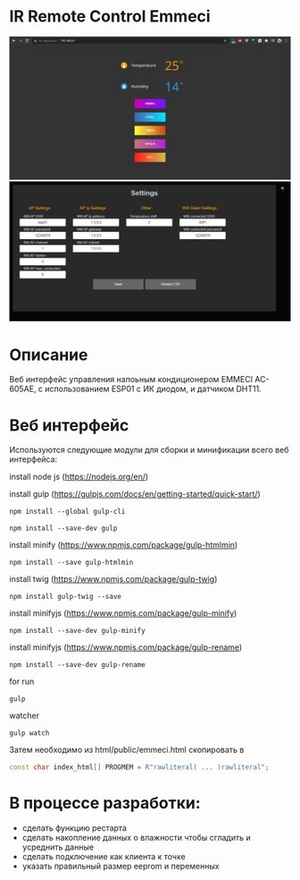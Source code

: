 # IR Remote Control Emmeci
![Alt text](https://github.com/Igor-kor/IrRemoteEmmeci/blob/master/img/screenshot1.png?raw=true "Screenshot")
![Alt text](https://github.com/Igor-kor/IrRemoteEmmeci/blob/master/img/screenshot2.png?raw=true "Screenshot")

# Описание

Веб интерфейс управления напоьным кондиционером EMMECI AC-605AE, c использованием ESP01 с ИК диодом, и датчиком DHT11.

# Веб интерфейс

Используются следующие модули для сборки и минификации всего веб интерфейса: 

install node js (https://nodejs.org/en/)

install gulp (https://gulpjs.com/docs/en/getting-started/quick-start/)

```
npm install --global gulp-cli
```

```
npm install --save-dev gulp
```

install minify (https://www.npmjs.com/package/gulp-htmlmin)

```
npm install --save gulp-htmlmin
```

install twig (https://www.npmjs.com/package/gulp-twig)

```
npm install gulp-twig --save
```

install minifyjs (https://www.npmjs.com/package/gulp-minify)

```
npm install --save-dev gulp-minify
```

install minifyjs (https://www.npmjs.com/package/gulp-rename)

```
npm install --save-dev gulp-rename
```

for run 

```
gulp
```

watcher

```
gulp watch
```
Затем необходимо из html/public/emmeci.html
скопировать в 
```cpp
const char index_html[] PROGMEM = R"rawliteral( ... )rawliteral";
```
# В процессе разработки:
- сделать функцию рестарта
- сделать накопление данных о влажности чтобы сгладить и усреднить данные
- сделать подключение как клиента к точке
- указать правильный размер eeprom и переменных
